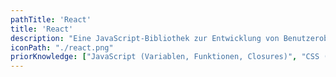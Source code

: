 ```yaml
---
pathTitle: 'React'
title: 'React'
description: "Eine JavaScript-Bibliothek zur Entwicklung von Benutzeroberflächen. Entwickle Komponenten und verknüpfe sie anschließend, um komplexe Webanwendungen zu erstellen."
iconPath: "./react.png"
priorKnowledge: ["JavaScript (Variablen, Funktionen, Closures)", "CSS (Flexbox, BoxModell)", "HTML (Tags, Events, Attribute)"]
---
```


